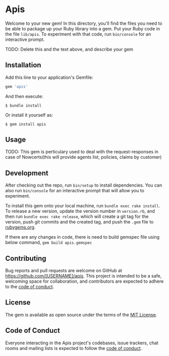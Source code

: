 # Apis

Welcome to your new gem! In this directory, you'll find the files you need to be able to package up your Ruby library into a gem. Put your Ruby code in the file `lib/apis`. To experiment with that code, run `bin/console` for an interactive prompt.

TODO: Delete this and the text above, and describe your gem

## Installation

Add this line to your application's Gemfile:

```ruby
gem 'apis'
```

And then execute:

    $ bundle install

Or install it yourself as:

    $ gem install apis

## Usage

TODO: 
This gem is perticulary used to deal with the request-responses in case of Nowcerts(this will provide agents list, policies, claims by customer)


## Development

After checking out the repo, run `bin/setup` to install dependencies. You can also run `bin/console` for an interactive prompt that will allow you to experiment.

To install this gem onto your local machine, run `bundle exec rake install`. To release a new version, update the version number in `version.rb`, and then run `bundle exec rake release`, which will create a git tag for the version, push git commits and the created tag, and push the `.gem` file to [rubygems.org](https://rubygems.org).

If there are any changes in code, there is need to build gemspec file using below command,
`gem build apis.gemspec 
`

## Contributing

Bug reports and pull requests are welcome on GitHub at https://github.com/[USERNAME]/apis. This project is intended to be a safe, welcoming space for collaboration, and contributors are expected to adhere to the [code of conduct](https://github.com/[USERNAME]/apis/blob/master/CODE_OF_CONDUCT.md).

## License

The gem is available as open source under the terms of the [MIT License](https://opensource.org/licenses/MIT).

## Code of Conduct

Everyone interacting in the Apis project's codebases, issue trackers, chat rooms and mailing lists is expected to follow the [code of conduct](https://github.com/[USERNAME]/apis/blob/master/CODE_OF_CONDUCT.md).

